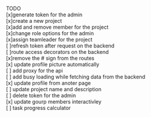 TODO<br/>
    [x]generate token for the admin\
    [x]create a new project\
    [x]add and remove member for the project\
    [x]change role options for the admin\
    [x]assign teamleader for the project\
    [ ]refresh token after request on the backend\
    [ ]route access decorators on the backend\
    [x]remove the # sign from the routes\
    [x] update profile picture automatically\
    [ ] add proxy for the api\
    [ ] add busy loading while fetching data from the backend\
    [x] update profile from anoter page\
    [ ] update project name and description\
    [ ] delete token for the admin\
    [x] update gourp members interactivley\
    [ ] task progress calculator 
    
    
    
